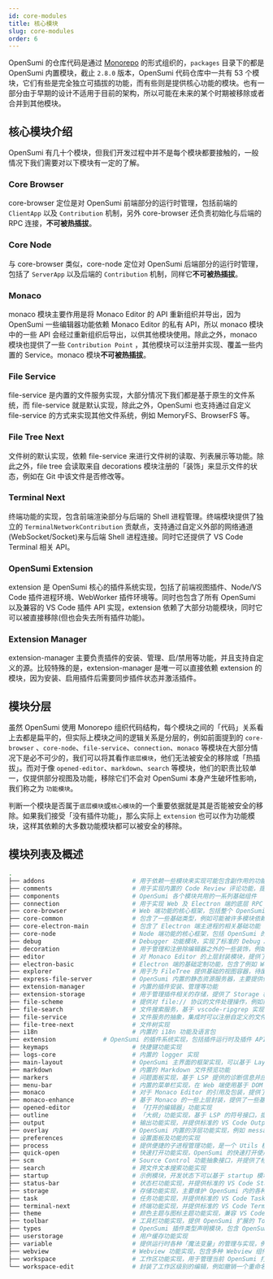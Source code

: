```yaml
---
id: core-modules
title: 核心模块
slug: core-modules
order: 6
---
```


OpenSumi 的仓库代码是通过 [Monorepo](https://www.perforce.com/blog/vcs/what-monorepo) 的形式组织的，`packages` 目录下的都是 OpenSumi 内置模块，截止 `2.8.0` 版本，OpenSumi 代码仓库中一共有 53 个模块，它们有些是完全独立可插拔的功能，而有些则是提供核心功能的模块。也有一部分由于早期的设计不适用于目前的架构，所以可能在未来的某个时期被移除或者合并到其他模块。

## 核心模块介绍

OpenSumi 有几十个模块，但我们开发过程中并不是每个模块都要接触的，一般情况下我们需要对以下模块有一定的了解。

### Core Browser

core-browser 定位是对 OpenSumi 前端部分的运行时管理，包括前端的 `ClientApp` 以及 `Contribution` 机制，另外 core-browser 还负责初始化与后端的 RPC 连接，**不可被热插拔**。

### Core Node

与 core-browser 类似，core-node 定位对 OpenSumi 后端部分的运行时管理，包括了 `ServerApp` 以及后端的 `Contribution` 机制，同样它**不可被热插拔**。

### Monaco

monaco 模块主要作用是将 Monaco Editor 的 API 重新组织并导出，因为 OpenSumi 一些编辑器功能依赖 Monaco Editor 的私有 API，所以 monaco 模块中的一些 API 会经过重新组织后导出，以供其他模块使用。除此之外，monaco 模块也提供了一些 `Contribution Point` ，其他模块可以注册并实现、覆盖一些内置的 Service。monaco 模块**不可被热插拔**。

### File Service

file-service 是内置的文件服务实现，大部分情况下我们都是基于原生的文件系统，而 file-service 就是默认实现，除此之外，OpenSumi 也支持通过自定义 file-service 的方式来实现其他文件系统，例如 MemoryFS、BrowserFS 等。

### File Tree Next

文件树的默认实现，依赖 file-service 来进行文件树的读取、列表展示等功能。除此之外，file tree 会读取来自 decorations 模块注册的「装饰」来显示文件的状态，例如在 Git 中该文件是否修改等。

### Terminal Next

终端功能的实现，包含前端渲染部分与后端的 Shell 进程管理。终端模块提供了独立的 `TerminalNetworkContribution` 贡献点，支持通过自定义外部的网络通道(WebSocket/Socket)来与后端 Shell 进程连接。同时它还提供了 VS Code Terminal 相关 API。

### OpenSumi Extension

extension 是 OpenSumi 核心的插件系统实现，包括了前端视图插件、Node/VS Code 插件进程环境、WebWorker 插件环境等。同时也包含了所有 OpenSumi 以及兼容的 VS Code 插件 API 实现，extension 依赖了大部分功能模块，同时它可以被直接移除(但也会失去所有插件功能)。

### Extension Manager

extension-manager 主要负责插件的安装、管理、启/禁用等功能，并且支持自定义的源。比较特殊的是，extension-manager 是唯一可以直接依赖 extension 的模块，因为安装、启用插件后需要同步插件状态并激活插件。

## 模块分层

虽然 OpenSumi 使用 Monorepo 组织代码结构，每个模块之间的「代码」关系看上去都是扁平的，但实际上模块之间的逻辑关系是分层的，例如前面提到的 `core-browser` 、`core-node`、`file-service`、`connection`、`monaco` 等模块在大部分情况下是必不可少的，我们可以将其看作`底层模块`，他们无法被安全的移除或「热插拔」。而对于像 `opened-editor`、`markdown`、`search` 等模块，他们的职责比较单一，仅提供部分视图及功能，移除它们不会对 OpenSumi 本身产生破坏性影响，我们称之为 `功能模块`。

判断一个模块是否属于`底层模块`或`核心模块`的一个重要依据就是其是否能被安全的移除。如果我们接受「没有插件功能」，那么实际上 `extension` 也可以作为功能模块，这样其依赖的大多数功能模块都可以被安全的移除。

## 模块列表及概述

```bash
.
├── addons                        # 用于依赖一些模块来实现可能包含副作用的功能，例如监听 file-tree 的拖放事件，并调用 file-service 的 API 来写入文件等
├── comments                      # 用于实现内置的 Code Review 评论功能，提供了标准的 VS Code Comments API 实现
├── components                    # OpenSumi 各个模块共用的一系列基础组件
├── connection                    # 用于实现 Web 及 Electron 端的底层 RPC 框架以及对应的连接管理
├── core-browser                  # Web 端功能的核心框架，包括整个 OpenSumi 的 ClientApp 及生命周期实现
├── core-common                   # 包含了一些基础类型，例如可能被许多模块依赖的内置 Contribution
├── core-electron-main            # 包含了 Electron 端主进程的相关基础功能
├── core-node                     # Node 端功能的核心框架，包括 OpenSumi 的 ServerApp 及生命周期实现
├── debug                         # Debugger 功能模块，实现了标准的 Debug Adapter Protocol 接口，并提供对应的 VS Code API 实现
├── decoration                    # 用于管理和注册除编辑器之外的一些装饰，例如文件树视图中对于 Git 状态的装饰
├── editor                        # 对 Monaco Editor 的上层封装模块，提供了包括编辑器、编辑器组操作及相关管理功能
├── electron-basic                # Electron 端的基础定制功能，包含了例如 Welcome 界面的基础实现
├── explorer                      # 用于为 FileTree 提供基础的视图容器，待废弃
├── express-file-server           # OpenSumi 内置的静态资源服务器，主要提供例如插件资源读取等功能
├── extension-manager             # 内置的插件安装、管理等功能
├── extension-storage             # 用于管理插件相关的存储，提供了 Storage 相关的 VS Code API
├── file-scheme                   # 提供对 file:// 协议的文件处理操作，例如前端使用何种视图来展示文件，以及后端如何进行文件保存等操作
├── file-search                   # 文件搜索服务，基于 vscode-ripgrep 实现的文件搜索(非内容)
├── file-service                  # 文件服务的抽象，集成时可以注册自定义的文件处理服务，并且内置了基于原生 FS 的文件服务
├── file-tree-next                # 文件树实现
├── i18n                          # 内置的 i18n 功能及语言包
├── extension             # OpenSumi 的插件系统实现，包括插件运行时及插件 API 实现
├── keymaps                       # 快捷键功能实现
├── logs-core                     # 内置的 logger 实现
├── main-layout                   # OpenSumi 主界面的框架实现，可以基于 Layout 做高自由度的定制
├── markdown                      # 内置的 Markdown 文件预览功能
├── markers                       # 问题面板实现，基于 LSP 提供的诊断信息并应用到编辑器，提供了标准的 VS Code Diagnostic API 实现
├── menu-bar                      # 内置的菜单栏实现，在 Web 端使用基于 DOM 的菜单，而 Electron 端使用原生菜单
├── monaco                        # 对于 Monaco Editor 的引用及包装，提供了 Contribution，以便其他模块(Editor)注册或覆盖一些内置的 Service
├── monaco-enhance                # 基于 Monaco 的一些上层封装，提供了一些基础的 ZoneWidget、OverlayWidget 等小组件
├── opened-editor                 # 「打开的编辑器」功能实现
├── outline                       # 「大纲」功能实现，基于 LSP 的符号接口，提供了基于 TreeView 的符号跳转等功能
├── output                        # 输出功能实现，并提供标准的 VS Code Output API
├── overlay                       # OpenSumi 内置的浮层功能实现，例如 message、notification、modal 等
├── preferences                   # 设置面板及功能的实现
├── process                       # 提供便捷的子进程管理功能，是一个 Utils 模块
├── quick-open                    # 快速打开功能实现，OpenSumi 的快速打开使用独立的实现，与 Monaco Editor 自带的功能类似
├── scm                           # Source Control 功能抽象接口，并提供了标准的 VS Code SCM API，例如 Git 插件就是基于 SCM 提供的接口实现的
├── search                        # 跨文件文本搜索功能实现
├── startup                       # 示例模块，开发状态下可以基于 startup 模块来启动 OpenSumi
├── status-bar                    # 状态栏功能实现，并提供标准的 VS Code StatusBar API
├── storage                       # 存储功能实现，主要维护 OpenSumi 内的各种缓存读写
├── task                          # 任务功能实现，并提供标准的 VS Code Task API
├── terminal-next                 # 终端功能实现，并提供标准的 VS Code Terminal API
├── theme                         # 颜色主题与图标主题功能实现，兼容 VS Code 图标、颜色主题，提供标准的 VS Code Theme 相关 ContributionPoint
├── toolbar                       # 工具栏功能实现，提供 OpenSumi 扩展的 Toolbar 相关 API
├── types                         # OpenSumi 插件类型声明模块，包含 OpenSumi 兼容的全部 VS Code API 类型声明
├── userstorage                   # 用户缓存功能实现
├── variable                      # 提供运行时各种「魔法变量」的管理与实现，例如在 Task 功能的配置文件中 tasks.json 中，可以通过 ${WorkspaceFolder} 来获取到当前的工作目录
├── webview                       # Webview 功能实现，包含多种 Webview 组件及能力，提供了标准的 VS Code Webview API
├── workspace                     # 工作区功能实现，用于管理当前 OpenSumi 打开的工作区，并支持多工作区功能
└── workspace-edit                # 封装了工作区级别的编辑，例如撤销一个重命名时，需要同时调用 WorkspaceEdit 相关功能实现文件级别的撤销
```
